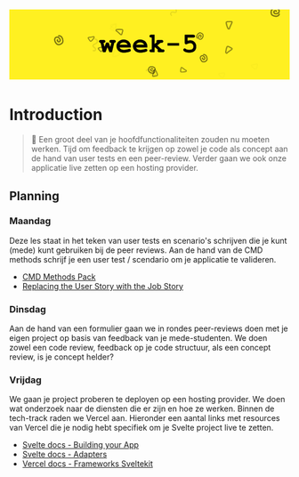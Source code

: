 # ![Tech Track - Week-5][banner]

# Introduction

> 👋 Een groot deel van je hoofdfunctionaliteiten zouden nu moeten werken. Tijd om feedback te krijgen op zowel je code als concept aan de hand van user tests en een peer-review. Verder gaan we ook onze applicatie live zetten op een hosting provider.

## Planning

### Maandag

Deze les staat in het teken van user tests en scenario's schrijven die je kunt (mede) kunt gebruiken bij de peer reviews. Aan de hand van de CMD methods schrijf je een user test / scendario om je applicatie te valideren.

- [CMD Methods Pack](https://cmdmethods.nl/)
- [Replacing the User Story with the Job Story](https://jtbd.info/replacing-the-user-story-with-the-job-story-af7cdee10c27)

### Dinsdag

Aan de hand van een formulier gaan we in rondes peer-reviews doen met je eigen project op basis van feedback van je mede-studenten. We doen zowel een code review, feedback op je code structuur, als een concept review, is je concept helder?

### Vrijdag

We gaan je project proberen te deployen op een hosting provider. We doen wat onderzoek naar de diensten die er zijn en hoe ze werken. Binnen de tech-track raden we Vercel aan. Hieronder een aantal links met resources van Vercel die je nodig hebt specifiek om je Svelte project live te zetten.

- [Svelte docs - Building your App](https://svelte.dev/docs/kit/building-your-app)
- [Svelte docs - Adapters](https://svelte.dev/docs/kit/adapters)
- [Vercel docs - Frameworks Sveltekit](https://vercel.com/docs/frameworks/sveltekit)

[banner]: /images/banners/week-5.png
